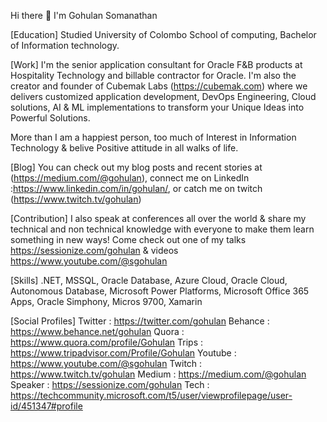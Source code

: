Hi there 👋 I'm Gohulan Somanathan 

[Education] Studied University of Colombo School of computing, Bachelor of Information technology.

[Work] I'm the senior application consultant for Oracle F&B products at Hospitality Technology and billable contractor for Oracle. I'm also the creator and founder of Cubemak Labs (https://cubemak.com) where we delivers customized application development, DevOps Engineering, Cloud solutions, AI & ML implementations to transform your Unique Ideas into Powerful Solutions.

More than I am a happiest person, too much of Interest in Information Technology & belive Positive attitude in all walks of life. 

[Blog] You can check out my blog posts and recent stories at (https://medium.com/@gohulan), connect me on LinkedIn :https://www.linkedin.com/in/gohulan/, or catch me on twitch (https://www.twitch.tv/gohulan)

[Contribution] I also speak at conferences all over the world & share my technical and non technical knowledge with everyone to make them learn something in new ways! Come check out one of my talks https://sessionize.com/gohulan & videos https://www.youtube.com/@sgohulan

[Skills] .NET, MSSQL, Oracle Database, Azure Cloud, Oracle Cloud, Autonomous Database, Microsoft Power Platforms, Microsoft Office 365 Apps, Oracle Simphony, Micros 9700, Xamarin

[Social Profiles]
Twitter : https://twitter.com/gohulan
Behance : https://www.behance.net/gohulan
Quora   : https://www.quora.com/profile/Gohulan
Trips   : https://www.tripadvisor.com/Profile/Gohulan
Youtube : https://www.youtube.com/@sgohulan
Twitch  : https://www.twitch.tv/gohulan
Medium  : https://medium.com/@gohulan
Speaker : https://sessionize.com/gohulan
Tech    : https://techcommunity.microsoft.com/t5/user/viewprofilepage/user-id/451347#profile
